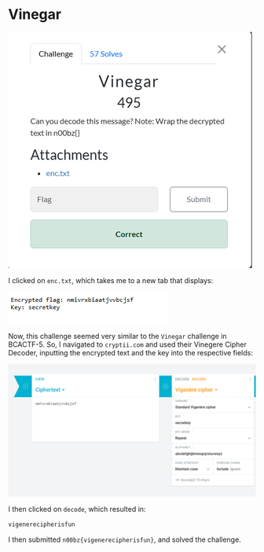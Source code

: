 # Vinegar

![](../images/vinegar-part-1.png)

I clicked on `enc.txt`, which takes me to a new tab that displays:

![](../images/vinegar-part-2.png)

Now, this challenge seemed very similar to the `Vinegar` challenge in BCACTF-5. So, I navigated to `cryptii.com` and used their Vinegere Cipher Decoder, inputting the encrypted text and the key into the respective fields:

![](../images/vinegar-part-3.png)

I then clicked on `decode`, which resulted in:

```txt
vigenerecipherisfun
```

I then submitted `n00bz{vigenerecipherisfun}`, and solved the challenge.

